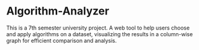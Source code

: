 # Algorithm-Analyzer
This is a 7th semester university project. A web tool to help users choose and apply algorithms on a dataset, visualizing the results in a column-wise graph for efficient comparison and analysis.
